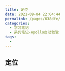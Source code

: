 ```yaml
---
title: 定位
date: 2021-09-04 22:04:44
permalink: /pages/638dfe/
categories:
  - 学习笔记
  - 系列笔记-Apollo自动驾驶
tags:
  - 
---
```

## 定位